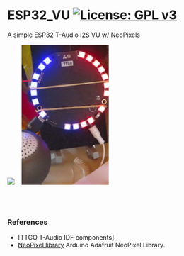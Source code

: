 # ESP32_VU [![License: GPL v3](https://img.shields.io/badge/License-GPLv3-blue.svg)](https://www.gnu.org/licenses/gpl-3.0)<br>
A simple ESP32 T-Audio I2S VU w/ NeoPixels



<img src="picture/wm8978vu.gif" width=320/> &nbsp;&nbsp;&nbsp;<img src="picture/WM8978VU0422.png"/>

<br><br>


### References
  - [TTGO T-Audio IDF components]
  - [NeoPixel library](https://github.com/adafruit/Adafruit_NeoPixel) Arduino Adafruit NeoPixel Library.
